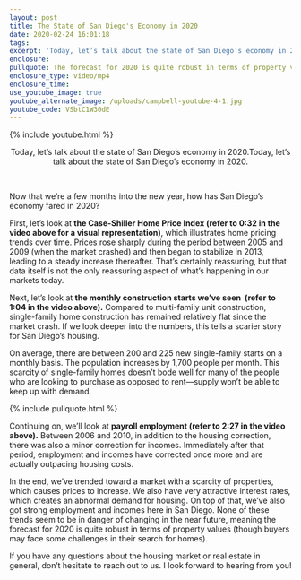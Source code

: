```yaml
---
layout: post
title: The State of San Diego's Economy in 2020
date: 2020-02-24 16:01:18
tags:
excerpt: 'Today, let’s talk about the state of San Diego’s economy in 2020.'
enclosure:
pullquote: The forecast for 2020 is quite robust in terms of property values.
enclosure_type: video/mp4
enclosure_time:
use_youtube_image: true
youtube_alternate_image: /uploads/campbell-youtube-4-1.jpg
youtube_code: VSbtC1W30dE
---
```


{% include youtube.html %}

<center>Today, let&rsquo;s talk about the state of San Diego&rsquo;s economy in 2020.Today, let&rsquo;s talk about the state of San Diego&rsquo;s economy in 2020.</center>

&nbsp;

Now that we’re a few months into the new year, how has San Diego’s economy fared in 2020?

First, let’s look at **the Case-Shiller Home Price Index (refer to 0:32 in the video above for a visual representation)**, which illustrates home pricing trends over time. Prices rose sharply during the period between 2005 and 2009 (when the market crashed) and then began to stabilize in 2013, leading to a steady increase thereafter. That’s certainly reassuring, but that data itself is not the only reassuring aspect of what’s happening in our markets today.

Next, let’s look at **the monthly construction starts we’ve seen&nbsp; (refer to 1:04 in the video above).** Compared to multi-family unit construction, single-family home construction has remained relatively flat since the market crash. If we look deeper into the numbers, this tells a scarier story for San Diego’s housing.

On average, there are between 200 and 225 new single-family starts on a monthly basis. The population increases by 1,700 people per month. This scarcity of single-family homes doesn’t bode well for many of the people who are looking to purchase as opposed to rent—supply won’t be able to keep up with demand.

{% include pullquote.html %}

Continuing on, we’ll look at **payroll employment (refer to 2:27 in the video above).** Between 2006 and 2010, in addition to the housing correction, there was also a minor correction for incomes. Immediately after that period, employment and incomes have corrected once more and are actually outpacing housing costs.

In the end, we’ve trended toward a market with a scarcity of properties, which causes prices to increase. We also have very attractive interest rates, which creates an abnormal demand for housing. On top of that, we’ve also got strong employment and incomes here in San Diego. None of these trends seem to be in danger of changing in the near future, meaning the forecast for 2020 is quite robust in terms of property values (though buyers may face some challenges in their search for homes).

If you have any questions about the housing market or real estate in general, don’t hesitate to reach out to us. I look forward to hearing from you\!